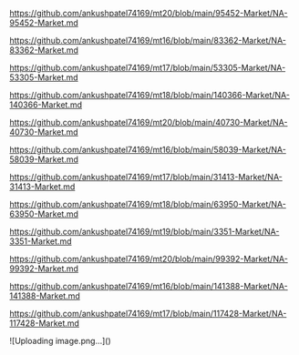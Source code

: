 <p><a href="https://github.com/ankushpatel74169/mt20/blob/main/95452-Market/NA-95452-Market.md">https://github.com/ankushpatel74169/mt20/blob/main/95452-Market/NA-95452-Market.md</a></p><p><a href="https://github.com/ankushpatel74169/mt16/blob/main/83362-Market/NA-83362-Market.md">https://github.com/ankushpatel74169/mt16/blob/main/83362-Market/NA-83362-Market.md</a></p><p><a href="https://github.com/ankushpatel74169/mt17/blob/main/53305-Market/NA-53305-Market.md">https://github.com/ankushpatel74169/mt17/blob/main/53305-Market/NA-53305-Market.md</a></p><p><a href="https://github.com/ankushpatel74169/mt18/blob/main/140366-Market/NA-140366-Market.md">https://github.com/ankushpatel74169/mt18/blob/main/140366-Market/NA-140366-Market.md</a></p><p><a href="https://github.com/ankushpatel74169/mt20/blob/main/40730-Market/NA-40730-Market.md">https://github.com/ankushpatel74169/mt20/blob/main/40730-Market/NA-40730-Market.md</a></p><p><a href="https://github.com/ankushpatel74169/mt16/blob/main/58039-Market/NA-58039-Market.md">https://github.com/ankushpatel74169/mt16/blob/main/58039-Market/NA-58039-Market.md</a></p><p><a href="https://github.com/ankushpatel74169/mt17/blob/main/31413-Market/NA-31413-Market.md">https://github.com/ankushpatel74169/mt17/blob/main/31413-Market/NA-31413-Market.md</a></p><p><a href="https://github.com/ankushpatel74169/mt18/blob/main/63950-Market/NA-63950-Market.md">https://github.com/ankushpatel74169/mt18/blob/main/63950-Market/NA-63950-Market.md</a></p><p><a href="https://github.com/ankushpatel74169/mt19/blob/main/3351-Market/NA-3351-Market.md">https://github.com/ankushpatel74169/mt19/blob/main/3351-Market/NA-3351-Market.md</a></p><p><a href="https://github.com/ankushpatel74169/mt20/blob/main/99392-Market/NA-99392-Market.md">https://github.com/ankushpatel74169/mt20/blob/main/99392-Market/NA-99392-Market.md</a></p><p><a href="https://github.com/ankushpatel74169/mt16/blob/main/141388-Market/NA-141388-Market.md">https://github.com/ankushpatel74169/mt16/blob/main/141388-Market/NA-141388-Market.md</a></p><p><a href="https://github.com/ankushpatel74169/mt17/blob/main/117428-Market/NA-117428-Market.md">https://github.com/ankushpatel74169/mt17/blob/main/117428-Market/NA-117428-Market.md</a></p>
![Uploading image.png…]()
